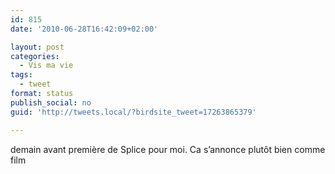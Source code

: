 ```yaml
---
id: 815
date: '2010-06-28T16:42:09+02:00'

layout: post
categories:
  - Vis ma vie
tags:
  - tweet
format: status
publish_social: no
guid: 'http://tweets.local/?birdsite_tweet=17263865379'

---
```


demain avant première de Splice pour moi. Ca s’annonce plutôt bien comme film